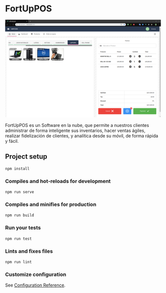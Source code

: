 # FortUpPOS
![Repo_List](src/assets/images/saleScreen.png)

FortUpPOS es un Software en la nube, que permite a nuestros clientes administrar de forma inteligente sus inventarios, hacer ventas ágiles, realizar fidelización de clientes, y analítica desde su móvil, de forma rápida y fácil.
## Project setup
```
npm install
```

### Compiles and hot-reloads for development
```
npm run serve
```

### Compiles and minifies for production
```
npm run build
```

### Run your tests
```
npm run test
```

### Lints and fixes files
```
npm run lint
```

### Customize configuration
See [Configuration Reference](https://cli.vuejs.org/config/).
